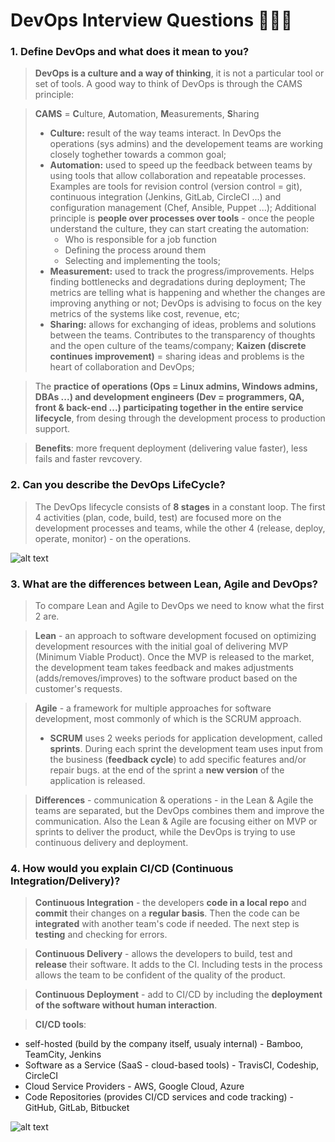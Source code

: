 DevOps Interview Questions 👨🏻‍💻
===============================

### 1. Define DevOps and what does it mean to you?

> **DevOps is a culture and a way of thinking**, it is not a particular tool or set of tools. A good way to think of DevOps is through the CAMS principle:

> **CAMS** = **C**ulture, **A**utomation, **M**easurements, **S**haring 
>  - __Culture:__ result of the way teams interact. In DevOps the operations (sys admins) and the developement teams are working closely toghether towards a common goal;
>  - __Automation:__ used to speed up the feedback between teams by using tools that allow collaboration and repeatable processes. Examples are tools for revision control (version control = git), continuous integration (Jenkins, GitLab, CircleCI ...) and configuration management (Chef, Ansible, Puppet ...); Additional principle is **people over processes over tools** - once the people understand the culture, they can start creating the automation: 
>     - Who is responsible for a job function
>     - Defining the process around them 
>     - Selecting and implementing the tools;
>  - __Measurement:__ used to track the progress/improvements. Helps finding bottlenecks and degradations during deployment; The metrics are telling what is happening and whether the changes are improving anything or not; DevOps is advising to focus on the key metrics of the systems like cost, revenue, etc;
>  - __Sharing:__ allows for exchanging of ideas, problems and solutions between the teams. Contributes to the transparency of thoughts and the open culture of the teams/company; **Kaizen (discrete continues improvement)** = sharing ideas and problems is the heart of collaboration and DevOps;

> The **practice of operations (Ops = Linux admins, Windows admins, DBAs ...) and development engineers (Dev = programmers, QA, front & back-end ...) participating together in the entire service lifecycle**, from desing through the development process to production support.

> **Benefits**: more frequent deployment (delivering value faster), less fails and faster revcovery.


### 2. Can you describe the DevOps LifeCycle?

> The DevOps lifecycle consists of **8 stages** in a constant loop. The first 4 activities (plan, code, build, test) are focused more on the development processes and teams, while the other 4 (release, deploy, operate, monitor) - on the operations.

![alt text](https://www.360logica.com/blog/wp-content/uploads/2017/10/devops-unified-workflow_1.png "DevOps LifeCycle")


### 3. What are the differences between Lean, Agile and DevOps?

> To compare Lean and Agile to DevOps we need to know what the first 2 are. 

>**Lean** - an approach to software development focused on optimizing development resources with the initial goal of delivering MVP (Minimum Viable Product). Once the MVP is released to the market, the development team takes feedback and makes adjustments (adds/removes/improves) to the software product based on the customer's requests. 

> **Agile** - a framework for multiple approaches for software development, most commonly of which is the SCRUM approach.
> - **SCRUM** uses 2 weeks periods for application development, called __sprints__. During each sprint the development team uses input from the business (**feedback cycle**) to add specific features and/or repair bugs. at the end of the sprint a **new version** of the application is released.

> **Differences** - communication & operations - in the Lean & Agile the teams are separated, but the DevOps combines them and improve the communication. Also the Lean & Agile are focusing either on MVP or sprints to deliver the product, while the DevOps is trying to use continuous delivery and deployment.


### 4. How would you explain CI/CD (Continuous Integration/Delivery)?

> **Continuous Integration** - the developers **code in a local repo** and **commit** their changes on a **regular basis**. Then the code can be **integrated** with another team's code if needed. The next step is **testing** and checking for errors. 

> **Continuous Delivery** - allows the developers to build, test and **release** their software. It adds to the CI. Including tests in the process allows the team to be confident of the quality of the product.

> **Continuous Deployment** - add to CI/CD by including the **deployment of the software without human interaction**.

> **CI/CD tools**: 
 - self-hosted (build by the company itself, usualy internal) - Bamboo, TeamCity, Jenkins
 - Software as a Service (SaaS - cloud-based tools) - TravisCI, Codeship, CircleCI
 - Cloud Service Providers - AWS, Google Cloud, Azure
 - Code Repositories (provides CI/CD services and code tracking) - GitHub, GitLab, Bitbucket 
 
 ![alt text](https://i.stack.imgur.com/yOofB.png "CI/CD")
 
